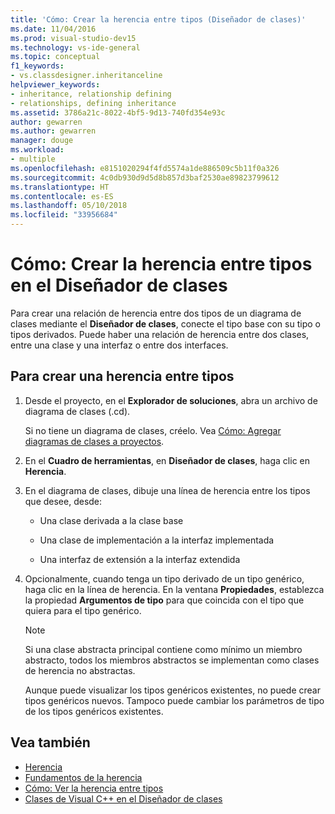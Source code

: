```yaml
---
title: 'Cómo: Crear la herencia entre tipos (Diseñador de clases)'
ms.date: 11/04/2016
ms.prod: visual-studio-dev15
ms.technology: vs-ide-general
ms.topic: conceptual
f1_keywords:
- vs.classdesigner.inheritanceline
helpviewer_keywords:
- inheritance, relationship defining
- relationships, defining inheritance
ms.assetid: 3786a21c-8022-4bf5-9d13-740fd354e93c
author: gewarren
ms.author: gewarren
manager: douge
ms.workload:
- multiple
ms.openlocfilehash: e8151020294f4fd5574a1de886509c5b11f0a326
ms.sourcegitcommit: 4c0db930d9d5d8b857d3baf2530ae89823799612
ms.translationtype: HT
ms.contentlocale: es-ES
ms.lasthandoff: 05/10/2018
ms.locfileid: "33956684"
---
```

# <a name="how-to-create-inheritance-between-types-in-class-designer"></a>Cómo: Crear la herencia entre tipos en el Diseñador de clases

Para crear una relación de herencia entre dos tipos de un diagrama de clases mediante el **Diseñador de clases**, conecte el tipo base con su tipo o tipos derivados. Puede haber una relación de herencia entre dos clases, entre una clase y una interfaz o entre dos interfaces.

## <a name="to-create-an-inheritance-between-types"></a>Para crear una herencia entre tipos

1.  Desde el proyecto, en el **Explorador de soluciones**, abra un archivo de diagrama de clases (.cd).

     Si no tiene un diagrama de clases, créelo. Vea [Cómo: Agregar diagramas de clases a proyectos](how-to-add-class-diagrams-to-projects.md).

2.  En el **Cuadro de herramientas**, en **Diseñador de clases**, haga clic en **Herencia**.

3.  En el diagrama de clases, dibuje una línea de herencia entre los tipos que desee, desde:

    -   Una clase derivada a la clase base

    -   Una clase de implementación a la interfaz implementada

    -   Una interfaz de extensión a la interfaz extendida

4.  Opcionalmente, cuando tenga un tipo derivado de un tipo genérico, haga clic en la línea de herencia. En la ventana **Propiedades**, establezca la propiedad **Argumentos de tipo** para que coincida con el tipo que quiera para el tipo genérico.

    > [!NOTE]
    > Si una clase abstracta principal contiene como mínimo un miembro abstracto, todos los miembros abstractos se implementan como clases de herencia no abstractas.
    >
    >  Aunque puede visualizar los tipos genéricos existentes, no puede crear tipos genéricos nuevos. Tampoco puede cambiar los parámetros de tipo de los tipos genéricos existentes.

## <a name="see-also"></a>Vea también

- [Herencia](/dotnet/csharp/programming-guide/classes-and-structs/inheritance)
- [Fundamentos de la herencia](/dotnet/visual-basic/programming-guide/language-features/objects-and-classes/inheritance-basics)
- [Cómo: Ver la herencia entre tipos](how-to-view-inheritance-between-types.md)
- [Clases de Visual C++ en el Diseñador de clases](visual-cpp-classes.md)